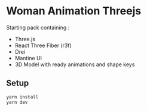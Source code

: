 # Woman Animation Threejs

Starting pack containing :
- Three.js
- React Three Fiber (r3f)
- Drei
- Mantine UI
- 3D Model with ready animations and shape keys

## Setup
```
yarn install
yarn dev
```